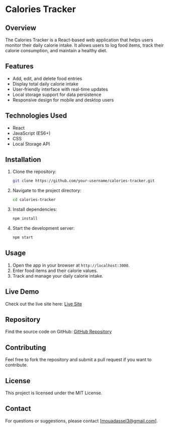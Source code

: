 # Calories Tracker

## Overview
The Calories Tracker is a React-based web application that helps users monitor their daily calorie intake. It allows users to log food items, track their calorie consumption, and maintain a healthy diet.

## Features
- Add, edit, and delete food entries
- Display total daily calorie intake
- User-friendly interface with real-time updates
- Local storage support for data persistence
- Responsive design for mobile and desktop users

## Technologies Used
- React
- JavaScript (ES6+)
- CSS
- Local Storage API

## Installation

1. Clone the repository:
   ```sh
   git clone https://github.com/your-username/calories-tracker.git
   ```
2. Navigate to the project directory:
   ```sh
   cd calories-tracker
   ```
3. Install dependencies:
   ```sh
   npm install
   ```
4. Start the development server:
   ```sh
   npm start
   ```

## Usage
1. Open the app in your browser at `http://localhost:3000`.
2. Enter food items and their calorie values.
3. Track and manage your daily calorie intake.

## Live Demo
Check out the live site here: [Live Site](https://tracker-cal.netlify.app/)

## Repository
Find the source code on GitHub: [GitHub Repository](https://github.com/Mouadasel/Calorie_Tracker_project)

## Contributing
Feel free to fork the repository and submit a pull request if you want to contribute.

## License
This project is licensed under the MIT License.

## Contact
For questions or suggestions, please contact [mouadassel3@gmail.com].


